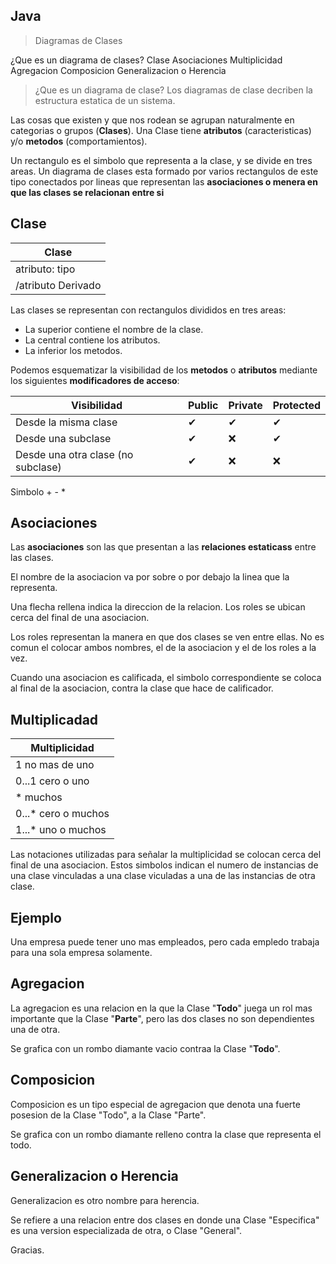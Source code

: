 ## Java

> Diagramas de Clases

¿Que es un diagrama de clases?
Clase 
Asociaciones
Multiplicidad
Agregacion
Composicion
Generalizacion o Herencia

> ¿Que es un diagrama de clase?
Los diagramas de clase decriben la estructura estatica de un sistema.


Las cosas que existen y que nos rodean se agrupan naturalmente en categorias o grupos (**Clases**). Una Clase tiene **atributos** (caracteristicas) y/o **metodos** (comportamientos).

Un rectangulo es el simbolo que representa a la clase, y se divide en tres areas. Un diagrama de clases esta formado por varios rectangulos de este tipo conectados por lineas que representan las **asociaciones o menera en que las clases se relacionan entre si**

## Clase
| Clase |
|---|
| atributo: tipo |
| /atributo Derivado |

Las clases se representan con rectangulos divididos en tres areas:
* La superior contiene el nombre de la clase.
* La central contiene los atributos.
* La inferior los metodos.

Podemos esquematizar la visibilidad de los **metodos** o **atributos** mediante los siguientes **modificadores de acceso**:

| Visibilidad | Public | Private | Protected |
|---|---|---|---|
| Desde la misma clase | ✔ | ✔ | ✔ |
| Desde una subclase | ✔ | ❌ | ✔ |
| Desde una otra clase (no subclase)| ✔ | ❌ | ❌ |
Simbolo                 + - *

## Asociaciones
Las **asociaciones** son las que presentan a las **relaciones estaticass** entre las clases.

El nombre de la asociacion va por sobre o por debajo la linea que la representa.

Una flecha rellena indica la direccion de la relacion. Los roles se ubican cerca del final de una asociacion.

Los roles representan la manera en que dos clases se ven entre ellas. No es comun el colocar ambos nombres, el de la asociacion y el de los roles a la vez.

Cuando una asociacion es calificada, el simbolo correspondiente se coloca al final de la asociacion, contra la clase que hace de calificador.

## Multiplicadad
| Multiplicidad|
|---|
| 1 no mas de uno |
| 0...1 cero o uno |
| * muchos |
| 0...* cero o muchos |
| 1...* uno o muchos |


Las notaciones utilizadas para señalar la multiplicidad se colocan cerca del final de una asociacion. Estos simbolos indican el numero de instancias de una clase vinculadas a una clase viculadas a una de las instancias de otra clase.

## Ejemplo
Una empresa puede tener uno mas empleados, pero cada empledo trabaja para una sola empresa solamente.

## Agregacion
La agregacion es una relacion en la que la Clase "**Todo**" juega un rol mas importante que la Clase "**Parte**", pero las dos clases no son dependientes una de otra.

Se grafica con un rombo diamante vacio contraa la Clase "**Todo**".

## Composicion
Composicion es un tipo especial de agregacion que denota una fuerte posesion de la Clase "Todo", a la Clase "Parte".

Se grafica con un rombo diamante relleno contra la clase que representa el todo.


## Generalizacion o Herencia
Generalizacion es otro nombre para herencia.
 
Se refiere a una relacion entre dos clases en donde una Clase "Especifica" es una version especializada de otra, o Clase "General".


Gracias.


















































































































































